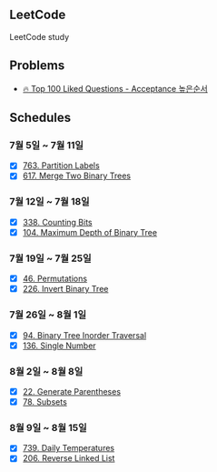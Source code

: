 ## LeetCode
LeetCode study

## Problems
* [🔥 Top 100 Liked Questions - Acceptance 높은순서](https://leetcode.com/problemset/all/?listId=79h8rn6&sort=DESCENDING&order=AC_RATE)

## Schedules

### 7월 5일 ~ 7월 11일
- [X] [763. Partition Labels](https://github.com/sangwoo0727/LeetCode/tree/main/partition-labels)
- [X] [617. Merge Two Binary Trees](https://github.com/sangwoo0727/LeetCode/tree/main/merge-two-binary-trees)

### 7월 12일 ~ 7월 18일
- [X] [338. Counting Bits](https://github.com/sangwoo0727/LeetCode/tree/main/counting-bits)
- [X] [104. Maximum Depth of Binary Tree](https://github.com/sangwoo0727/LeetCode/tree/main/maximum-depth-of-binary-tree)

### 7월 19일 ~ 7월 25일
- [X] [46. Permutations](https://github.com/sangwoo0727/LeetCode/tree/main/permutations)
- [X] [226. Invert Binary Tree](https://github.com/sangwoo0727/LeetCode/tree/main/invert-binary-tree)

### 7월 26일 ~ 8월 1일
- [X] [94. Binary Tree Inorder Traversal](https://github.com/sangwoo0727/LeetCode/tree/main/binary-tree-inorder-traversal)
- [X] [136. Single Number](https://github.com/sangwoo0727/LeetCode/tree/main/single-number)

### 8월 2일 ~ 8월 8일
- [X] [22. Generate Parentheses](https://github.com/sangwoo0727/LeetCode/tree/main/generate-parentheses)
- [X] [78. Subsets](https://github.com/sangwoo0727/LeetCode/tree/main/subsets)

### 8월 9일 ~ 8월 15일
- [X] [739. Daily Temperatures](https://github.com/sangwoo0727/LeetCode/tree/main/daily-temperatures)
- [X] [206. Reverse Linked List](https://github.com/sangwoo0727/LeetCode/tree/main/reverse-linked-list)
